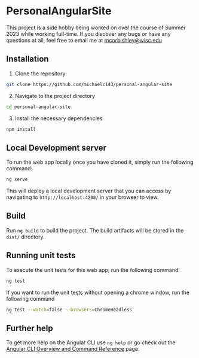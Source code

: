 # PersonalAngularSite

This project is a side hobby being worked on over the course of Summer 2023 while working full-time. If you discover any bugs or have any questions at all, feel free to email me at mcorbishley@wisc.edu

## Installation

1. Clone the repository: 
```bash
git clone https://github.com/michaelc143/personal-angular-site
```
2. Navigate to the project directory
```bash
cd personal-angular-site
```
3. Install the necessary dependencies
```bash
npm install
```

## Local Development server

To run the web app locally once you have cloned it, simply run the following command:
```bash
ng serve
```

This will deploy a local development server that you can access by navigating to `http://localhost:4200/` in your browser to view.

## Build

Run `ng build` to build the project. The build artifacts will be stored in the `dist/` directory.

## Running unit tests

To execute the unit tests for this web app, run the following command:
```bash
ng test
```

If you want to run the unit tests without opening a chrome window, run the following command
```bash
ng test --watch=false --browsers=ChromeHeadless
```

## Further help

To get more help on the Angular CLI use `ng help` or go check out the [Angular CLI Overview and Command Reference](https://angular.io/cli) page.
